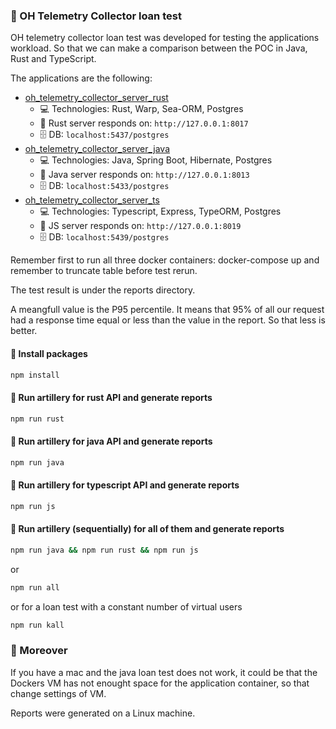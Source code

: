 ### 🎯 OH Telemetry Collector loan test

OH telemetry collector loan test was developed for testing the applications workload. So that we can make a comparison between the POC in Java, Rust and TypeScript.

The applications are the following:

- [oh_telemetry_collector_server_rust](https://github.com/goto-eof/oh_telemetry_collector_server_rust) 
    - 💻 Technologies: Rust, Warp, Sea-ORM, Postgres
    - 🚎 Rust server responds on: `http://127.0.0.1:8017`
    - 🗄️ DB: `localhost:5437/postgres`
- [oh_telemetry_collector_server_java](https://github.com/goto-eof/oh_telemetry_collector_server_java) 
    - 💻 Technologies: Java, Spring Boot, Hibernate, Postgres
    - 🚎 Java server responds on: `http://127.0.0.1:8013`
    - 🗄️ DB: `localhost:5433/postgres`    
- [oh_telemetry_collector_server_ts](https://github.com/goto-eof/oh_telemetry_collector_server_ts) 
    - 💻 Technologies: Typescript, Express, TypeORM, Postgres
    - 🚎 JS server responds on: `http://127.0.0.1:8019`
    - 🗄️ DB: `localhost:5439/postgres`    

Remember first to run all three docker containers: docker-compose up and remember to truncate table before test rerun.

The test result is under the reports directory. 

A meangfull value is the P95 percentile. It means that 95% of all our request had a response time equal or less than the value in the report. So that less is better.


#### 🎯 Install packages

```bash
npm install
```

#### 🎯 Run artillery for rust API and generate reports

```bash
npm run rust
```

#### 🎯 Run artillery for java API and generate reports

```bash
npm run java
```

#### 🎯 Run artillery for typescript API and generate reports

```bash
npm run js
```

#### 🎯 Run artillery (sequentially) for all of them and generate reports

```bash
npm run java && npm run rust && npm run js
```

or 

```bash
npm run all
```

or  for a loan test with a constant number of virtual users

```bash
npm run kall
```


### 🎯 Moreover

If you have a mac and the java loan test does not work, it could be that the Dockers VM has not enought space for the application container, so that change settings of VM. 

Reports were generated on a Linux machine.
